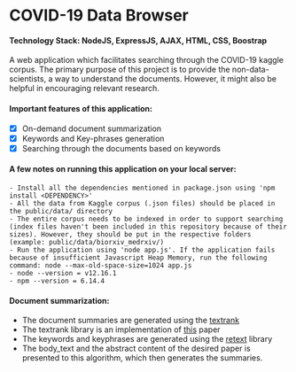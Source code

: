 # COVID-19 Data Browser
#### Technology Stack: NodeJS, ExpressJS, AJAX, HTML, CSS, Boostrap

A web application which facilitates searching through the COVID-19 kaggle corpus. The primary purpose of this project is to provide the non-data-scientists, a way to understand the documents. However, it might also be helpful in encouraging relevant research.    
    
#### Important features of this application:

   - [x] On-demand document summarization
   - [x] Keywords and Key-phrases generation
   - [x] Searching through the documents based on keywords

#### A few notes on running this application on your local server:
    
    - Install all the dependencies mentioned in package.json using 'npm install <DEPENDENCY>'
    - All the data from Kaggle corpus (.json files) should be placed in the public/data/ directory
    - The entire corpus needs to be indexed in order to support searching (index files haven't been included in this repository because of their sizes). However, they should be put in the respective folders (example: public/data/biorxiv_medrxiv/)
    - Run the application using 'node app.js'. If the application fails because of insufficient Javascript Heap Memory, run the following command: node --max-old-space-size=1024 app.js
    - node --version = v12.16.1
    - npm --version = 6.14.4
    
#### Document summarization:
    
   - The document summaries are generated using the [textrank](https://www.npmjs.com/package/textrank) 
   - The textrank library is an implementation of [this](https://web.eecs.umich.edu/~mihalcea/papers/mihalcea.emnlp04.pdf) paper
   - The keywords and keyphrases are generated using the [retext](https://github.com/retextjs/retext-keywords) library
   - The body_text and the abstract content of the desired paper is presented to this algorithm, which then generates the summaries.
